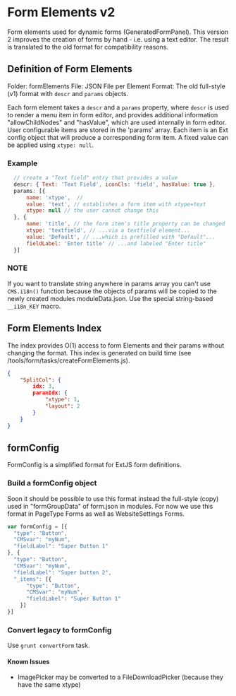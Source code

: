 # Form Elements v2

Form elements used for dynamic forms (GeneratedFormPanel).
This version 2 improves the creation of forms by hand - i.e. using a text editor.
The result is translated to the old format for compatibility reasons.

## Definition of Form Elements

Folder: formElements
File: JSON File per Element
Format: The old full-style (v1) format with `descr` and `params` objects.

Each form element takes a `descr` and a `params` property, where `descr` is
used to render a menu item in form editor, and provides additional information
"allowChildNodes" and "hasValue", which are used internally in form editor.
User configurable items are stored in the 'params' array. Each item is an Ext
config object that will produce a corresponding form item.
A fixed value can be applied using `xtype: null`.

### Example

```js
  // create a "Text field" entry that provides a value
  descr: { Text: 'Text Field', iconCls: 'field', hasValue: true },
  params: [{
      name: 'xtype',  //
      value: 'text', // establishes a form item with xtype=text
      xtype: null // the user cannot change this
  }, {
      name: 'title', // the form item's title property can be changed
      xtype: 'textfield', // ...via a textfield element...
      value: 'Default', // ...which is prefilled with "Default"...
      fieldLabel: 'Enter title' // ...and labeled "Enter title"
  }]
```

### NOTE

If you want to translate string anywhere in params array you can't use `CMS.i18n()` function
because the objects of params will be copied to the newly created modules moduleData.json.
Use the special string-based `__i18n_KEY` macro.


## Form Elements Index

The index provides O(1) access to form Elements and their params without changing
the format. This index is generated on build time (see /tools/form/tasks/createFormElements.js).

```json
{
    "SplitCol": {
        idx: 3,
        paramIdx: {
            "xtype": 1,
            "layout": 2
        }
    }
}
```

## formConfig

FormConfig is a simplified format for ExtJS form definitions.

### Build a formConfig object

Soon it should be possible to use this format instead the full-style (copy) used in "formGroupData" of form.json in modules.
For now we use this format in PageType Forms as well as WebsiteSettings Forms.

```js
var formConfig = [{
  "type": "Button",
  "CMSvar": "myNum",
  "fieldLabel": "Super Button 1"
}, {
  "type": "Button",
  "CMSvar": "myNum",
  "fieldLabel": "Super button 2",
  "_items": [{
	  "type": "Button",
	  "CMSvar": "myNum",
	  "fieldLabel": "Super Button 1"
	}]
}]
```

### Convert legacy to formConfig

Use `grunt convertForm` task.

#### Known Issues

* ImagePicker may be converted to a FileDownloadPicker (because they have the same xtype)